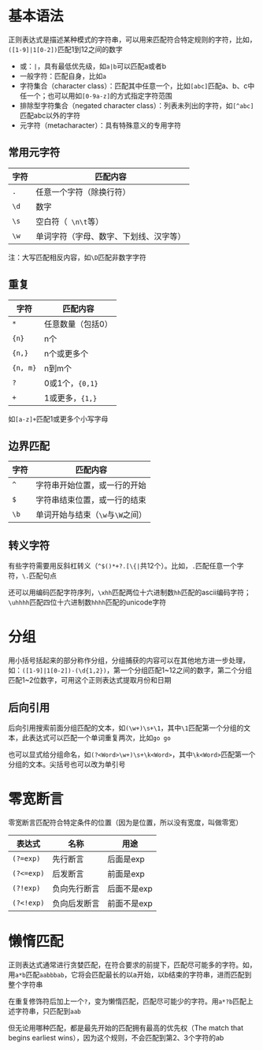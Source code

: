 # 基本语法

正则表达式是描述某种模式的字符串，可以用来匹配符合特定规则的字符，比如，`([1-9]|1[0-2])`匹配1到12之间的数字

- 或：`|`，具有最低优先级，如`a|b`可以匹配a或者b
- 一般字符：匹配自身，比如`a`
- 字符集合（character class）：匹配其中任意一个，比如`[abc]`匹配a、b、c中任一个；也可以用如`[0-9a-z]`的方式指定字符范围
- 排除型字符集合（negated character class）：列表未列出的字符，如`[^abc]`匹配abc以外的字符
- 元字符（metacharacter）：具有特殊意义的专用字符

## 常用元字符

| 字符 | 匹配内容                               |
| ---- | -------------------------------------- |
| `.`  | 任意一个字符（除换行符）               |
| `\d` | 数字                                   |
| `\s` | 空白符（` \n\t`等）                    |
| `\w` | 单词字符（字母、数字、下划线、汉字等） |

注：大写匹配相反内容，如`\D`匹配非数字字符

## 重复

| 字符     | 匹配内容          |
| -------- | ----------------- |
| `*`      | 任意数量（包括0） |
| `{n}`    | n个               |
| `{n,}`   | n个或更多个       |
| `{n, m}` | n到m个            |
| `?`      | 0或1个，`{0,1}`   |
| `+`      | 1或更多，`{1,}`   |

如`[a-z]+`匹配1或更多个小写字母

## 边界匹配

| 字符 | 匹配内容                         |
| ---- | -------------------------------- |
| `^`  | 字符串开始位置，或一行的开始     |
| `$`  | 字符串结束位置，或一行的结束     |
| `\b` | 单词开始与结束（`\w`与`\W`之间） |

## 转义字符

有些字符需要用反斜杠转义（`^$()*+?.[\{|`共12个）。比如，`.`匹配任意一个字符，`\.`匹配句点

还可以用编码匹配字符序列，`\xhh`匹配两位十六进制数`hh`匹配的ascii编码字符；`\uhhhh`匹配四位十六进制数`hhhh`匹配的unicode字符

# 分组

用小括号括起来的部分称作分组，分组捕获的内容可以在其他地方进一步处理，如：`([1-9]|1[0-2])-(\d{1,2})`，第一个分组匹配1~12之间的数字，第二个分组匹配1~2位数字，可用这个正则表达式提取月份和日期

## 后向引用

后向引用搜索前面分组匹配的文本，如`(\w+)\s+\1`，其中`\1`匹配第一个分组的文本，此表达式可以匹配一个单词重复两次，比如`go go`

也可以显式给分组命名，如`(?<Word>\w+)\s+\k<Word>`，其中`\k<Word>`匹配第一个分组的文本。尖括号也可以改为单引号

# 零宽断言

零宽断言匹配符合特定条件的位置（因为是位置，所以没有宽度，叫做零宽）

| 表达式     | 名称         | 用途        |
| ---------- | ------------ | ----------- |
| `(?=exp)`  | 先行断言     | 后面是exp   |
| `(?<=exp)` | 后发断言     | 前面是exp   |
| `(?!exp)`  | 负向先行断言 | 后面不是exp |
| `(?<!exp)` | 负向后发断言 | 前面不是exp |

# 懒惰匹配

正则表达式通常进行贪婪匹配，在符合要求的前提下，匹配尽可能多的字符。如，用`a*b`匹配`aabbbab`，它将会匹配最长的以a开始，以b结束的字符串，进而匹配到整个字符串

在重复修饰符后加上一个`?`，变为懒惰匹配，匹配尽可能少的字符。用`a*?b`匹配上述字符串，只匹配到`aab`

但无论用哪种匹配，都是最先开始的匹配拥有最高的优先权（The match that begins earliest wins），因为这个规则，不会匹配到第2、3个字符的ab
